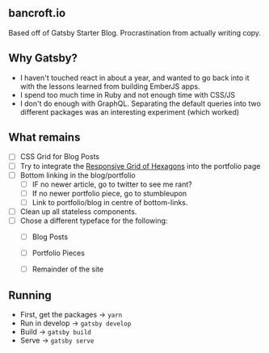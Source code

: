 bancroft.io
---

Based off of Gatsby Starter Blog. Procrastination from actually writing copy.

## Why Gatsby?
- I haven't touched react in about a year, and wanted to go back into it with the lessons learned from building EmberJS apps.
- I spend too much time in Ruby and not enough time with CSS/JS
- I don't do enough with GraphQL. Separating the default queries into two different packages was an interesting experiment (which worked)

## What remains
- [ ] CSS Grid for Blog Posts
- [ ] Try to integrate the [Responsive Grid of Hexagons](https://github.com/web-tiki/responsive-grid-of-hexagons) into the portfolio page
- [ ] Bottom linking in the blog/portfolio
    - [ ] IF no newer article, go to twitter to see me rant?
    - [ ] If no newer portfolio piece, go to stumbleupon
    - [ ] Link to portfolio/blog in centre of bottom-links.
- [ ] Clean up all stateless components.
- [ ] Chose a different typeface for the following:
    - [ ] Blog Posts
    - [ ] Portfolio Pieces
    - [ ] Remainder of the site



## Running
- First, get the packages -> `yarn`
- Run in develop -> `gatsby develop`
- Build -> `gatsby build`
- Serve -> `gatsby serve`
